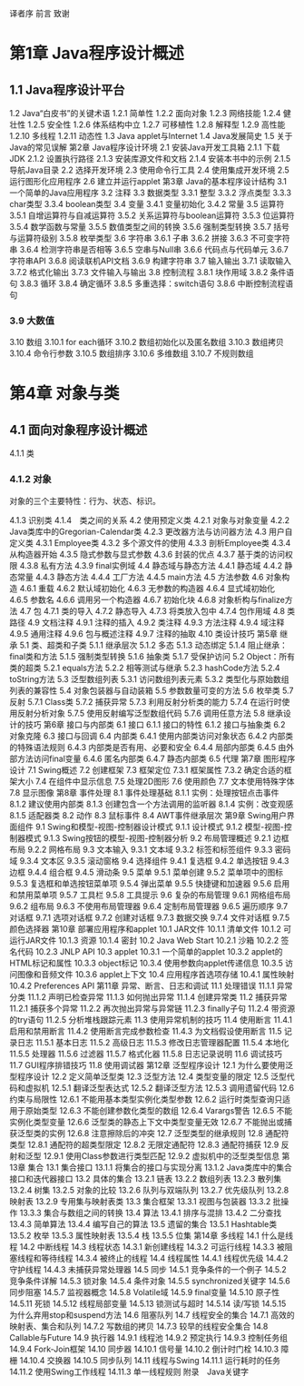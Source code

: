 译者序
前言
致谢

# 第1章 Java程序设计概述

## 1.1 Java程序设计平台

1.2 Java“白皮书”的关键术语
1.2.1 简单性
1.2.2 面向对象
1.2.3 网络技能
1.2.4 健壮性
1.2.5 安全性
1.2.6 体系结构中立
1.2.7 可移植性
1.2.8 解释型
1.2.9 高性能
1.2.10 多线程
1.2.11 动态性
1.3 Java applet与Internet
1.4 Java发展简史
1.5 关于Java的常见误解
第2章 Java程序设计环境
2.1 安装Java开发工具箱
2.1.1 下载JDK
2.1.2 设置执行路径
2.1.3 安装库源文件和文档
2.1.4 安装本书中的示例
2.1.5 导航Java目录
2.2 选择开发环境
2.3 使用命令行工具
2.4 使用集成开发环境
2.5 运行图形化应用程序
2.6 建立并运行applet
第3章 Java的基本程序设计结构
3.1 一个简单的Java应用程序
3.2 注释
3.3 数据类型
3.3.1 整型
3.3.2 浮点类型
3.3.3 char类型
3.3.4 boolean类型
3.4 变量
3.4.1 变量初始化
3.4.2 常量
3.5 运算符
3.5.1 自增运算符与自减运算符
3.5.2 关系运算符与boolean运算符
3.5.3 位运算符
3.5.4 数学函数与常量
3.5.5 数值类型之间的转换
3.5.6 强制类型转换
3.5.7 括号与运算符级别
3.5.8 枚举类型
3.6 字符串
3.6.1 子串
3.6.2 拼接
3.6.3 不可变字符串
3.6.4 检测字符串是否相等
3.6.5 空串与Null串
3.6.6 代码点与代码单元
3.6.7 字符串API
3.6.8 阅读联机API文档
3.6.9 构建字符串
3.7 输入输出
3.7.1 读取输入
3.7.2 格式化输出
3.7.3 文件输入与输出
3.8 控制流程
3.8.1 块作用域
3.8.2 条件语句
3.8.3 循环
3.8.4 确定循环
3.8.5 多重选择：switch语句
3.8.6 中断控制流程语句

### 3.9 大数值

3.10 数组
3.10.1 for each循环
3.10.2 数组初始化以及匿名数组
3.10.3 数组拷贝
3.10.4 命令行参数
3.10.5 数组排序
3.10.6 多维数组
3.10.7 不规则数组

# 第4章 对象与类

## 4.1 面向对象程序设计概述

4.1.1 类

### 4.1.2 对象

对象的三个主要特性：行为、状态、标识。

4.1.3 识别类
4.1.4　类之间的关系
4.2 使用预定义类
4.2.1 对象与对象变量
4.2.2 Java类库中的Gregorian-Calendar类
4.2.3 更改器方法与访问器方法
4.3 用户自定义类
4.3.1 Employee类
4.3.2 多个源文件的使用
4.3.3 剖析Employee类
4.3.4 从构造器开始
4.3.5 隐式参数与显式参数
4.3.6 封装的优点
4.3.7 基于类的访问权限
4.3.8 私有方法
4.3.9 final实例域
4.4 静态域与静态方法
4.4.1 静态域
4.4.2 静态常量
4.4.3 静态方法
4.4.4 工厂方法
4.4.5 main方法
4.5 方法参数
4.6 对象构造
4.6.1 重载
4.6.2 默认域初始化
4.6.3 无参数的构造器
4.6.4 显式域初始化
4.6.5 参数名
4.6.6 调用另一个构造器
4.6.7 初始化块
4.6.8 对象析构与finalize方法
4.7 包
4.7.1 类的导入
4.7.2 静态导入
4.7.3 将类放入包中
4.7.4 包作用域
4.8 类路径
4.9 文档注释
4.9.1 注释的插入
4.9.2 类注释
4.9.3 方法注释
4.9.4 域注释
4.9.5 通用注释
4.9.6 包与概述注释
4.9.7 注释的抽取
4.10 类设计技巧
第5章 继承
5.1 类、超类和子类
5.1.1 继承层次
5.1.2 多态
5.1.3 动态绑定
5.1.4 阻止继承：final类和方法
5.1.5 强制类型转换
5.1.6 抽象类
5.1.7 受保护访问
5.2 Object：所有类的超类
5.2.1 equals方法
5.2.2 相等测试与继承
5.2.3 hashCode方法
5.2.4 toString方法
5.3 泛型数组列表
5.3.1 访问数组列表元素
5.3.2 类型化与原始数组列表的兼容性
5.4 对象包装器与自动装箱
5.5 参数数量可变的方法
5.6 枚举类
5.7 反射
5.7.1 Class类
5.7.2 捕获异常
5.7.3 利用反射分析类的能力
5.7.4 在运行时使用反射分析对象
5.7.5 使用反射编写泛型数组代码
5.7.6 调用任意方法
5.8 继承设计的技巧
第6章 接口与内部类
6.1 接口
6.1.1 接口的特性
6.1.2 接口与抽象类
6.2 对象克隆
6.3 接口与回调
6.4 内部类
6.4.1 使用内部类访问对象状态
6.4.2 内部类的特殊语法规则
6.4.3 内部类是否有用、必要和安全
6.4.4 局部内部类
6.4.5 由外部方法访问final变量
6.4.6 匿名内部类
6.4.7 静态内部类
6.5 代理
第7章 图形程序设计
7.1 Swing概述
7.2 创建框架
7.3 框架定位
7.3.1 框架属性
7.3.2 确定合适的框架大小
7.4 在组件中显示信息
7.5 处理2D图形
7.6 使用颜色
7.7 文本使用特殊字体
7.8 显示图像
第8章 事件处理
8.1 事件处理基础
8.1.1 实例：处理按钮点击事件
8.1.2 建议使用内部类
8.1.3 创建包含一个方法调用的监听器
8.1.4 实例：改变观感
8.1.5 适配器类
8.2 动作
8.3 鼠标事件
8.4 AWT事件继承层次
第9章 Swing用户界面组件
9.1 Swing和模型-视图-控制器设计模式
9.1.1 设计模式
9.1.2 模型-视图-控制器模式
9.1.3 Swing按钮的模型-视图-控制器分析
9.2 布局管理概述
9.2.1 边框布局
9.2.2 网格布局
9.3 文本输入
9.3.1 文本域
9.3.2 标签和标签组件
9.3.3 密码域
9.3.4 文本区
9.3.5 滚动窗格
9.4 选择组件
9.4.1 复选框
9.4.2 单选按钮
9.4.3 边框
9.4.4 组合框
9.4.5 滑动条
9.5 菜单
9.5.1 菜单创建
9.5.2 菜单项中的图标
9.5.3 复选框和单选按钮菜单项
9.5.4 弹出菜单
9.5.5 快捷键和加速器
9.5.6 启用和禁用菜单项
9.5.7 工具栏
9.5.8 工具提示
9.6 复杂的布局管理
9.6.1 网格组布局
9.6.2 组布局
9.6.3 不使用布局管理器
9.6.4 定制布局管理器
9.6.5 遍历顺序
9.7 对话框
9.7.1 选项对话框
9.7.2 创建对话框
9.7.3 数据交换
9.7.4 文件对话框
9.7.5 颜色选择器
第10章 部署应用程序和applet
10.1 JAR文件
10.1.1 清单文件
10.1.2 可运行JAR文件
10.1.3 资源
10.1.4 密封
10.2 Java Web Start
10.2.1 沙箱
10.2.2 签名代码
10.2.3 JNLP API
10.3 applet
10.3.1 一个简单的applet
10.3.2 applet的HTML标记和属性
10.3.3 object标记
10.3.4 使用参数向applet传递信息
10.3.5 访问图像和音频文件
10.3.6 applet上下文
10.4 应用程序首选项存储
10.4.1 属性映射
10.4.2 Preferences API
第11章 异常、断言、日志和调试
11.1 处理错误
11.1.1 异常分类
11.1.2 声明已检查异常
11.1.3 如何抛出异常
11.1.4 创建异常类
11.2 捕获异常
11.2.1 捕获多个异常
11.2.2 再次抛出异常与异常链
11.2.3 finally子句
11.2.4 带资源的try语句
11.2.5 分析堆栈跟踪元素
11.3 使用异常机制的技巧
11.4 使用断言
11.4.1 启用和禁用断言
11.4.2 使用断言完成参数检查
11.4.3 为文档假设使用断言
11.5 记录日志
11.5.1 基本日志
11.5.2 高级日志
11.5.3 修改日志管理器配置
11.5.4 本地化
11.5.5 处理器
11.5.6 过滤器
11.5.7 格式化器
11.5.8 日志记录说明
11.6 调试技巧
11.7 GUI程序排错技巧
11.8 使用调试器
第12章 泛型程序设计
12.1 为什么要使用泛型程序设计
12.2 定义简单泛型类
12.3 泛型方法
12.4 类型变量的限定
12.5 泛型代码和虚拟机
12.5.1 翻译泛型表达式
12.5.2 翻译泛型方法
12.5.3 调用遗留代码
12.6 约束与局限性
12.6.1 不能用基本类型实例化类型参数
12.6.2 运行时类型查询只适用于原始类型
12.6.3 不能创建参数化类型的数组
12.6.4 Varargs警告
12.6.5 不能实例化类型变量
12.6.6 泛型类的静态上下文中类型变量无效
12.6.7 不能抛出或捕获泛型类的实例
12.6.8 注意擦除后的冲突
12.7 泛型类型的继承规则
12.8 通配符类型
12.8.1 通配符的超类型限定
12.8.2 无限定通配符
12.8.3 通配符捕获
12.9 反射和泛型
12.9.1 使用Class参数进行类型匹配
12.9.2 虚拟机中的泛型类型信息
第13章 集合
13.1 集合接口
13.1.1 将集合的接口与实现分离
13.1.2 Java类库中的集合接口和迭代器接口
13.2 具体的集合
13.2.1 链表
13.2.2 数组列表
13.2.3 散列集
13.2.4 树集
13.2.5 对象的比较
13.2.6 队列与双端队列
13.2.7 优先级队列
13.2.8 映射表
13.2.9 专用集与映射表类
13.3 集合框架
13.3.1 视图与包装器
13.3.2 批操作
13.3.3 集合与数组之间的转换
13.4 算法
13.4.1 排序与混排
13.4.2 二分查找
13.4.3 简单算法
13.4.4 编写自己的算法
13.5 遗留的集合
13.5.1 Hashtable类
13.5.2 枚举
13.5.3 属性映射表
13.5.4 栈
13.5.5 位集
第14章 多线程
14.1 什么是线程
14.2 中断线程
14.3 线程状态
14.3.1 新创建线程
14.3.2 可运行线程
14.3.3 被阻塞线程和等待线程
14.3.4 被终止的线程
14.4 线程属性
14.4.1 线程优先级
14.4.2 守护线程
14.4.3 未捕获异常处理器
14.5 同步
14.5.1 竞争条件的一个例子
14.5.2 竞争条件详解
14.5.3 锁对象
14.5.4 条件对象
14.5.5 synchronized关键字
14.5.6 同步阻塞
14.5.7 监视器概念
14.5.8 Volatile域
14.5.9 final变量
14.5.10 原子性
14.5.11 死锁
14.5.12 线程局部变量
14.5.13 锁测试与超时
14.5.14 读/写锁
14.5.15 为什么弃用stop和suspend方法
14.6 阻塞队列
14.7 线程安全的集合
14.7.1 高效的映射表、集合和队列
14.7.2 写数组的拷贝
14.7.3 较早的线程安全集合
14.8 Callable与Future
14.9 执行器
14.9.1 线程池
14.9.2 预定执行
14.9.3 控制任务组
14.9.4 Fork-Join框架
14.10 同步器
14.10.1 信号量
14.10.2 倒计时门栓
14.10.3 障栅
14.10.4 交换器
14.10.5 同步队列
14.11 线程与Swing
14.11.1 运行耗时的任务
14.11.2 使用Swing工作线程
14.11.3 单一线程规则
附录　Java关键字